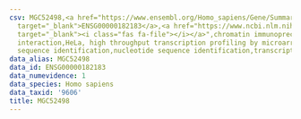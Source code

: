 ```yaml
---
csv: MGC52498,<a href="https://www.ensembl.org/Homo_sapiens/Gene/Summary?db=core;g=ENSG00000182183"
  target="_blank">ENSG00000182183</a>,<a href="https://www.ncbi.nlm.nih.gov/pubmed/17216044"
  target="_blank"><i class="fas fa-file"></i></a>",chromatin immunoprecipitation assay,direct
  interaction,HeLa, high throughput transcription profiling by microarray,nucleotide
  sequence identification,nucleotide sequence identification,transcriptional regulation,
data_alias: MGC52498
data_id: ENSG00000182183
data_numevidence: 1
data_species: Homo sapiens
data_taxid: '9606'
title: MGC52498
---
```

